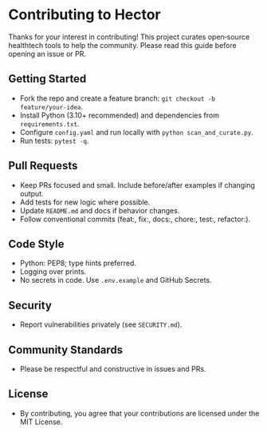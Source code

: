 # Contributing to Hector

Thanks for your interest in contributing! This project curates open‑source healthtech tools to help the community. Please read this guide before opening an issue or PR.

## Getting Started
- Fork the repo and create a feature branch: `git checkout -b feature/your-idea`.
- Install Python (3.10+ recommended) and dependencies from `requirements.txt`.
- Configure `config.yaml` and run locally with `python scan_and_curate.py`.
- Run tests: `pytest -q`.

## Pull Requests
- Keep PRs focused and small. Include before/after examples if changing output.
- Add tests for new logic where possible.
- Update `README.md` and docs if behavior changes.
- Follow conventional commits (feat:, fix:, docs:, chore:, test:, refactor:).

## Code Style
- Python: PEP8; type hints preferred.
- Logging over prints.
- No secrets in code. Use `.env.example` and GitHub Secrets.

## Security
- Report vulnerabilities privately (see `SECURITY.md`).

## Community Standards
- Please be respectful and constructive in issues and PRs.

## License
- By contributing, you agree that your contributions are licensed under the MIT License.

